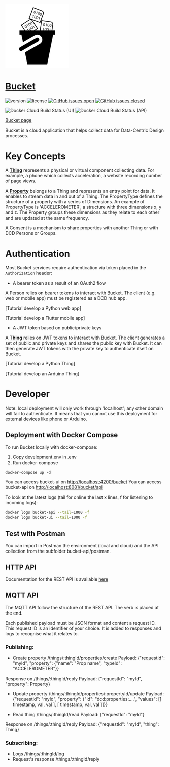 <img src="https://raw.githubusercontent.com/datacentricdesign/bucket/develop/bucket-ui/src/assets/img/bucket-logo.svg" width="200">

# [Bucket](https://datacentricdesign.org/tools/bucket)

![version](https://img.shields.io/badge/version-0.1.1-blue.svg)
![license](https://img.shields.io/badge/license-MIT-blue.svg)
[![GitHub issues open](https://img.shields.io/github/issues/datacentricdesign/bucket.svg?maxAge=2592000)]()
[![GitHub issues closed](https://img.shields.io/github/issues-closed-raw/datacentricdesign/bucket.svg?maxAge=2592000)]()

![Docker Cloud Build Status (UI)](https://img.shields.io/docker/cloud/build/datacentricdesign/bucket-ui?label=docker%20build%20%28ui%29)
![Docker Cloud Build Status (API)](https://img.shields.io/docker/cloud/build/datacentricdesign/bucket-api?label=docker%20build%20%28api%29)

[Bucket page](https://dwd.tudelft.nl/bucket)

Bucket is a cloud application that helps collect data for Data-Centric Design processes.

# Key Concepts

A __[Thing](#api-Thing)__ represents a physical or virtual component collecting data. For example, a phone which collects acceleration, a website recording number of page views.

A __[Property](#api-Property)__ belongs to a Thing and represents an entry point for data. It enables to stream data in and out of a Thing. The PropertyType defines the structure of a property with a series of Dimensions. An example of PropertyType is 'ACCELEROMETER', a structure with three dimensions x, y and z. The Property groups these dimensions as they relate to each other and are updated at the same frequency.

A Consent is a mechanism to share properties with another Thing or with DCD Persons or Groups.

# Authentication

Most Bucket services require authentication via token placed in the `Authorization` header:

* A bearer token as a result of an OAuth2 flow

A Person relies on bearer tokens to interact with Bucket. The client (e.g. web or mobile app) must be registered as a DCD hub app.

[Tutorial develop a Python web app]

[Tutorial develop a Flutter mobile app]

* A JWT token based on public/private keys

A __[Thing](#api-Thing)__ relies on JWT tokens to interact with Bucket. The client generates a set of public and private keys and shares the public key with Bucket. It can then generate JWT tokens with the private key to authenticate itself on Bucket.

[Tutorial develop a Python Thing]

[Tutorial develop an Arduino Thing]

# Developer 

Note: local deployment will only work through 'localhost'; any other domain will fail to authenticate.
It means that you cannot use this deployment for external devices like phone or Arduino.

## Deployment with Docker Compose

To run Bucket locally with docker-compose:

1. Copy development.env in .env
2. Run docker-compose

```
docker-compose up -d
```

You can access bucket-ui on [http://localhost:4200/bucket](http://localhost:4200/bucket)
You can access bucket-api on [http://localhost:8081/bucket/api](http://localhost:8081/bucket/api)

To look at the latest logs (tail for online the last x lines, f for listening to incoming logs):

```sh
docker logs bucket-api --tail=1000 -f
docker logs bucket-ui --tail=1000 -f
```

## Test with Postman

You can import in Postman the environment (local and cloud) and the API collection from the subfolder bucket-api/postman.

## HTTP API

Documentation for the REST API is available [here](https://dwd.tudelft.nl/bucket/api/docs)

## MQTT API

The MQTT API follow the structure of the REST API. The verb is placed at the end.

Each published payload must be JSON format and content a request ID. This request ID is an identifier
of your choice. It is added to responses and logs to recognise what it relates to.

### Publishing:

* Create property /things/:thingId/properties/create
Payload: {"requestId": "myId", "property": {"name": "Prop name", "typeId": "ACCELEROMETER"}}

Response on /things/:thingId/reply
Payload: {"requestId": "myId", "property": Property}

* Update property /things/:thingId/properties/:propertyId/update
Payload: {"requestId": "myId", "property": {"id": "dcd:properties:....", "values": [[ timestamp, val, val ], [ timestamp, val, val ]]}}

* Read thing /things/:thingId/read
Payload: {"requestId": "myId"}

Response on /things/:thingId/reply
Payload: {"requestId": "myId", "thing": Thing}

### Subscribing:

* Logs /things/:thingId/log
* Request's response /things/:thingId/reply
